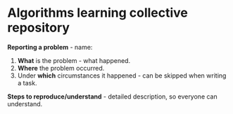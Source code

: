 # Algorithms learning collective repository

**Reporting a problem** - name:
1. **What** is the problem - what happened.
2. **Where** the problem occurred.
3. Under **which** circumstances it happened - can be skipped when writing a task.

**Steps to reproduce/understand** - detailed description, so everyone can understand.
